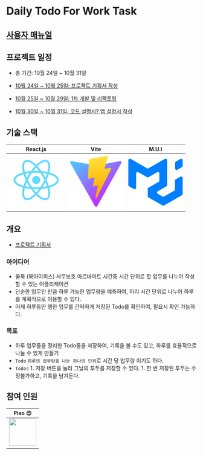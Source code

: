# Daily Todo For Work Task

## [사용자 매뉴얼](./docs/manual.md)

## 프로젝트 일정

-   총 기간: 10월 24일 ~ 10월 31일

-   [10월 24일 ~ 10월 25일: 프로젝트 기획서 작성](./docs/outline.md#10월-24일--10월-25일-프로젝트-기획서-작성)
-   [10월 25일 ~ 10월 29일: 1차 개발 및 리팩토링](./docs/outline.md#10월-25일--10월-29일-1차-개발-및-리팩토링)
-   [10월 30일 ~ 10월 31일: 코드 설명서? 앱 설명서 작성](./docs/outline.md#10월-30일--10월-31일-코드-설명서-앱-설명서-작성)

## 기술 스택

| React.js                               | Vite                                 | M.U.I                                |
| -------------------------------------- | ------------------------------------ | ------------------------------------ |
| ![React](./docs/assets/react-logo.svg) | ![Vite](./docs/assets/vite-logo.svg) | ![M.U.I](./docs/assets/mui-logo.svg) |

## 개요

-   [프로젝트 기획서](./docs/outline.md)

### 아이디어

-   쏠북 (북아이피스) 사무보조 아르바이트 시간중 시간 단위로 할 업무를 나누어 작성할 수 있는 어플리케이션
-   단순한 업무인 만큼 하루 가능한 업무량을 예측하여, 미리 시간 단위로 나누어 하루를 계획적으로 이용할 수 있다.
-   어제 하루동안 행한 업무를 간략하게 저장된 Todo를 확인하여, 필요시 확인 가능하다.

### 목표

-   하루 업무들을 정리한 Todo들을 저장하여, 기록을 볼 수도 있고, 하루를 효율적으로 나눌 수 있게 만들기
-   `Todo` `하루의 업무량을 나눈 하나의 단위`로 시간 당 업무량 이기도 하다.
-   `Todos` 1. 저장 버튼을 눌러 그날의 투두를 저장할 수 있다. 1. 한 번 저장된 투두는 수정불가하고, 기록을 남겨둔다.

## 참여 인원

| Piso :blush:                                                                        |
| ----------------------------------------------------------------------------------- |
| <img src="https://avatars.githubusercontent.com/Pisodev77" width="72" height="72"/> |
